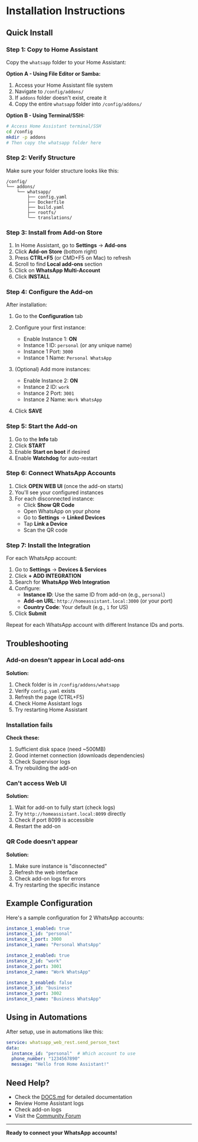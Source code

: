 # Installation Instructions

## Quick Install

### Step 1: Copy to Home Assistant

Copy the `whatsapp` folder to your Home Assistant:

**Option A - Using File Editor or Samba:**
1. Access your Home Assistant file system
2. Navigate to `/config/addons/`
3. If `addons` folder doesn't exist, create it
4. Copy the entire `whatsapp` folder into `/config/addons/`

**Option B - Using Terminal/SSH:**
```bash
# Access Home Assistant terminal/SSH
cd /config
mkdir -p addons
# Then copy the whatsapp folder here
```

### Step 2: Verify Structure

Make sure your folder structure looks like this:
```
/config/
└── addons/
    └── whatsapp/
        ├── config.yaml
        ├── Dockerfile
        ├── build.yaml
        ├── rootfs/
        └── translations/
```

### Step 3: Install from Add-on Store

1. In Home Assistant, go to **Settings** → **Add-ons**
2. Click **Add-on Store** (bottom right)
3. Press **CTRL+F5** (or CMD+F5 on Mac) to refresh
4. Scroll to find **Local add-ons** section
5. Click on **WhatsApp Multi-Account**
6. Click **INSTALL**

### Step 4: Configure the Add-on

After installation:
1. Go to the **Configuration** tab
2. Configure your first instance:
   - Enable Instance 1: **ON**
   - Instance 1 ID: `personal` (or any unique name)
   - Instance 1 Port: `3000`
   - Instance 1 Name: `Personal WhatsApp`

3. (Optional) Add more instances:
   - Enable Instance 2: **ON**
   - Instance 2 ID: `work`
   - Instance 2 Port: `3001`
   - Instance 2 Name: `Work WhatsApp`

4. Click **SAVE**

### Step 5: Start the Add-on

1. Go to the **Info** tab
2. Click **START**
3. Enable **Start on boot** if desired
4. Enable **Watchdog** for auto-restart

### Step 6: Connect WhatsApp Accounts

1. Click **OPEN WEB UI** (once the add-on starts)
2. You'll see your configured instances
3. For each disconnected instance:
   - Click **Show QR Code**
   - Open WhatsApp on your phone
   - Go to **Settings** → **Linked Devices**
   - Tap **Link a Device**
   - Scan the QR code

### Step 7: Install the Integration

For each WhatsApp account:
1. Go to **Settings** → **Devices & Services**
2. Click **+ ADD INTEGRATION**
3. Search for **WhatsApp Web Integration**
4. Configure:
   - **Instance ID**: Use the same ID from add-on (e.g., `personal`)
   - **Add-on URL**: `http://homeassistant.local:3000` (or your port)
   - **Country Code**: Your default (e.g., `1` for US)
5. Click **Submit**

Repeat for each WhatsApp account with different Instance IDs and ports.

## Troubleshooting

### Add-on doesn't appear in Local add-ons

**Solution:**
1. Check folder is in `/config/addons/whatsapp`
2. Verify `config.yaml` exists
3. Refresh the page (CTRL+F5)
4. Check Home Assistant logs
5. Try restarting Home Assistant

### Installation fails

**Check these:**
1. Sufficient disk space (need ~500MB)
2. Good internet connection (downloads dependencies)
3. Check Supervisor logs
4. Try rebuilding the add-on

### Can't access Web UI

**Solution:**
1. Wait for add-on to fully start (check logs)
2. Try `http://homeassistant.local:8099` directly
3. Check if port 8099 is accessible
4. Restart the add-on

### QR Code doesn't appear

**Solution:**
1. Make sure instance is "disconnected"
2. Refresh the web interface
3. Check add-on logs for errors
4. Try restarting the specific instance

## Example Configuration

Here's a sample configuration for 2 WhatsApp accounts:

```yaml
instance_1_enabled: true
instance_1_id: "personal"
instance_1_port: 3000
instance_1_name: "Personal WhatsApp"

instance_2_enabled: true
instance_2_id: "work"
instance_2_port: 3001
instance_2_name: "Work WhatsApp"

instance_3_enabled: false
instance_3_id: "business"
instance_3_port: 3002
instance_3_name: "Business WhatsApp"
```

## Using in Automations

After setup, use in automations like this:

```yaml
service: whatsapp_web_rest.send_person_text
data:
  instance_id: "personal"  # Which account to use
  phone_number: "1234567890"
  message: "Hello from Home Assistant!"
```

## Need Help?

- Check the [DOCS.md](./whatsapp/DOCS.md) for detailed documentation
- Review Home Assistant logs
- Check add-on logs
- Visit the [Community Forum](https://community.home-assistant.io)

---

**Ready to connect your WhatsApp accounts!**
